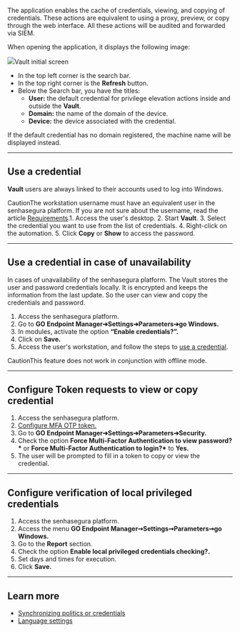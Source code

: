 The application enables the cache of credentials, viewing, and copying of credentials. These actions are equivalent to using a proxy, preview, or copy through the web interface. All these actions will be audited and forwarded via SIEM.

When opening the application, it displays the following image:

![](https://cdn.document360.io/5a1d58df-64ce-42a2-8b23-688477d32f33/Images/Documentation/image-1674593130660.png)Vault initial screen 

* In the top left corner is the search bar.
* In the top right corner is the **Refresh** button.
* Below the Search bar, you have the titles:
	+ **User:** the default credential for privilege elevation actions inside and outside the **Vault**.
	+ **Domain:** the name of the domain of the device.
	+ **Device:** the device associated with the credential.

If the default credential has no domain registered, the machine name will be displayed instead.

---

## Use a credential

**Vault** users are always linked to their accounts used to log into Windows.

CautionThe workstation username must have an equivalent user in the senhasegura platform. If you are not sure about the username, read the article [Requirements](/v3-33/docs/go-endpoint-manager-windows-install).1. Access the user's desktop.
2. Start **Vault**.
3. Select the credential you want to use from the list of credentials.
4. Right\-click on the automation.
5. Click **Copy** or **Show** to access the password.



---

## Use a credential in case of unavailability

In cases of unavailability of the senhasegura platform. The Vault stores the user and password credentials locally. It is encrypted and keeps the information from the last update. So the user can view and copy the credentials and password.

1. Access the senhasegura platform.
2. Go to **GO Endpoint Manager➔Settings➔Parameters➔go Windows.**
3. In modules, activate the option **“Enable credentials?”.**
4. Click on **Save.**
5. Access the user's workstation, and follow the steps to [use a credential](https://docs.senhasegura.io/v3-33/docs/en/go-endpoint-manager-windows-agent-vault#use-a-credential).

CautionThis feature does not work in conjunction with offline mode.  


  




---

## Configure Token requests to view or copy credential

1. Access the senhasegura platform.
2. [Configure MFA OTP token.](https://docs.senhasegura.io/v3-33/docs/en/go-endpoint-manager-windows-token-mfa-otp#configure-token-mfa-otp)
3. Go to **GO Endpoint Manager➔Settings➔Parameters➔Security.**
4. Check the option **Force Multi\-Factor Authentication to view password?\*** or **Force Multi\-Factor Authentication to login?\*** to **Yes.**
5. The user will be prompted to fill in a token to copy or view the credential.



---

## Configure verification of local privileged credentials

1. Access the senhasegura platform.
2. Access the menu **GO Endpoint Manager➞Settings➞Parameters➞go Windows.**
3. Go to the **Report** section.
4. Check the option **Enable local privileged credentials checking?.**
5. Set days and times for execution.
6. Click **Save.**



---

## Learn more

* [Synchronizing politics or credentials](/v3-33/docs/go-endpoint-manager-windows-agent-core#synchronizing-politics-or-credentials)
* [Language settings](/v3-33/docs/go-endpoint-manager-windows-agent-core#language-settings)
